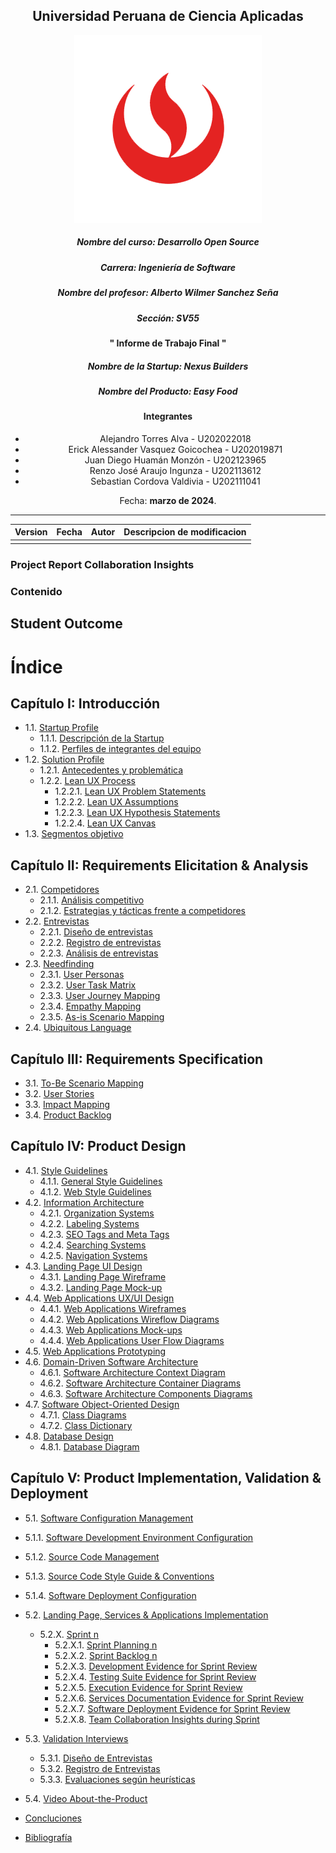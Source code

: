 <div align="center">

## Universidad Peruana de Ciencia Aplicadas 

![logo](./assets/img/logo/logo-upc.png)

##### Nombre del curso: Desarrollo Open Source
##### Carrera: Ingeniería de Software
##### Nombre del profesor: Alberto Wilmer Sanchez Seña
##### Sección: SV55

#### " Informe de Trabajo Final "
##### Nombre de la Startup: Nexus Builders
##### Nombre del Producto: Easy Food

#### Integrantes
* Alejandro Torres Alva - U202022018
* Erick Alessander Vasquez Goicochea - U202019871
* Juan Diego Huamán Monzón -  U202123965
* Renzo José Araujo Ingunza - U202113612
* Sebastian Cordova Valdivia - U202111041

Fecha: **marzo de 2024**.
</div>

----


| Version      | Fecha        | Autor        | Descripcion de modificacion |
|--------------|--------------|--------------|-----------------------------|
|   |  |  |                  |


### Project Report Collaboration Insights

### Contenido

## Student Outcome

# Índice

## Capítulo I: Introducción
- 1.1. [Startup Profile](./docs/chapter-I.md)
  - 1.1.1. [Descripción de la Startup](./docs/chapter-I.md)
  - 1.1.2. [Perfiles de integrantes del equipo](./docs/chapter-I.md)
- 1.2. [Solution Profile](./docs/chapter-I.md)
  - 1.2.1. [Antecedentes y problemática](./docs/chapter-I.md)
  - 1.2.2. [Lean UX Process](./docs/chapter-I.md)
    - 1.2.2.1. [Lean UX Problem Statements](./docs/chapter-I.md)
    - 1.2.2.2. [Lean UX Assumptions](./docs/chapter-I.md)
    - 1.2.2.3. [Lean UX Hypothesis Statements](./docs/chapter-I.md)
    - 1.2.2.4. [Lean UX Canvas](./docs/chapter-I.md)
- 1.3. [Segmentos objetivo](./docs/chapter-I.md)

## Capítulo II: Requirements Elicitation & Analysis
- 2.1. [Competidores](./docs/chapter-II.md)
  - 2.1.1. [Análisis competitivo](./docs/chapter-II.md)
  - 2.1.2. [Estrategias y tácticas frente a competidores](./docs/chapter-II.md)
- 2.2. [Entrevistas](./docs/chapter-II.md)
  - 2.2.1. [Diseño de entrevistas](./docs/chapter-II.md)
  - 2.2.2. [Registro de entrevistas](./docs/chapter-II.md)
  - 2.2.3. [Análisis de entrevistas](./docs/chapter-II.md)
- 2.3. [Needfinding](./docs/chapter-II.md)
  - 2.3.1. [User Personas](./docs/chapter-II.md)
  - 2.3.2. [User Task Matrix](./docs/chapter-II.md)
  - 2.3.3. [User Journey Mapping](./docs/chapter-II.md)
  - 2.3.4. [Empathy Mapping](./docs/chapter-II.md)
  - 2.3.5. [As-is Scenario Mapping](./docs/chapter-II.md)
- 2.4. [Ubiquitous Language](./docs/chapter-II.md)

## Capítulo III: Requirements Specification
- 3.1. [To-Be Scenario Mapping](./docs/chapter-III.md)
- 3.2. [User Stories](./docs/chapter-III.md)
- 3.3. [Impact Mapping](./docs/chapter-III.md)
- 3.4. [Product Backlog](./docs/chapter-III.md)

## Capítulo IV: Product Design
- 4.1. [Style Guidelines](./docs/chapter-IV.md)
  - 4.1.1. [General Style Guidelines](./docs/chapter-IV.md)
  - 4.1.2. [Web Style Guidelines](./docs/chapter-IV.md)
- 4.2. [Information Architecture](./docs/chapter-IV.md)
  - 4.2.1. [Organization Systems](./docs/chapter-IV.md)
  - 4.2.2. [Labeling Systems](./docs/chapter-IV.md)
  - 4.2.3. [SEO Tags and Meta Tags](./docs/chapter-IV.md)
  - 4.2.4. [Searching Systems](./docs/chapter-IV.md)
  - 4.2.5. [Navigation Systems](./docs/chapter-IV.md)
- 4.3. [Landing Page UI Design](./docs/chapter-IV.md)
  - 4.3.1. [Landing Page Wireframe](./docs/chapter-IV.md)
  - 4.3.2. [Landing Page Mock-up](./docs/chapter-IV.md)
- 4.4. [Web Applications UX/UI Design](./docs/chapter-IV.md)
  - 4.4.1. [Web Applications Wireframes](./docs/chapter-IV.md)
  - 4.4.2. [Web Applications Wireflow Diagrams](./docs/chapter-IV.md)
  - 4.4.3. [Web Applications Mock-ups](./docs/chapter-IV.md)
  - 4.4.4. [Web Applications User Flow Diagrams](./docs/chapter-IV.md)
- 4.5. [Web Applications Prototyping](./docs/chapter-IV.md)
- 4.6. [Domain-Driven Software Architecture](./docs/chapter-IV.md)
  - 4.6.1. [Software Architecture Context Diagram](./docs/chapter-IV.md)
  - 4.6.2. [Software Architecture Container Diagrams](./docs/chapter-IV.md)
  - 4.6.3. [Software Architecture Components Diagrams](./docs/chapter-IV.md)
- 4.7. [Software Object-Oriented Design](./docs/chapter-IV.md)
  - 4.7.1. [Class Diagrams](./docs/chapter-IV.md)
  - 4.7.2. [Class Dictionary](./docs/chapter-IV.md)
- 4.8. [Database Design](./docs/chapter-IV.md)
  - 4.8.1. [Database Diagram](./docs/chapter-IV.md)

## Capítulo V: Product Implementation, Validation & Deployment
  - 5.1. [Software Configuration Management](./docs/chapter-V.md)
  - 5.1.1. [Software Development Environment Configuration](./docs/chapter-V.md)
  - 5.1.2. [Source Code Management](./docs/chapter-V.md)
  - 5.1.3. [Source Code Style Guide & Conventions](./docs/chapter-V.md)
  - 5.1.4. [Software Deployment Configuration](./docs/chapter-V.md)
- 5.2. [Landing Page, Services & Applications Implementation](./docs/chapter-V.md)
  - 5.2.X. [Sprint n](./docs/chapter-V.md)
    - 5.2.X.1. [Sprint Planning n](./docs/chapter-V.md)
    - 5.2.X.2. [Sprint Backlog n](./docs/chapter-V.md)
    - 5.2.X.3. [Development Evidence for Sprint Review](./docs/chapter-V.md)
    - 5.2.X.4. [Testing Suite Evidence for Sprint Review](./docs/chapter-V.md)
    - 5.2.X.5. [Execution Evidence for Sprint Review](./docs/chapter-V.md)
    - 5.2.X.6. [Services Documentation Evidence for Sprint Review](./docs/chapter-V.md)
    - 5.2.X.7. [Software Deployment Evidence for Sprint Review](./docs/chapter-V.md)
    - 5.2.X.8. [Team Collaboration Insights during Sprint](./docs/chapter-V.md)
- 5.3. [Validation Interviews](./docs/chapter-V.md)
  - 5.3.1. [Diseño de Entrevistas](./docs/chapter-V.md)
  - 5.3.2. [Registro de Entrevistas](./docs/chapter-V.md)
  - 5.3.3. [Evaluaciones según heurísticas](./docs/chapter-V.md)
- 5.4. [Video About-the-Product](./docs/chapter-V.md)

- [Concluciones](./docs/conclusions.md)
- [Bibliografía](./docs/bibliography.md)
